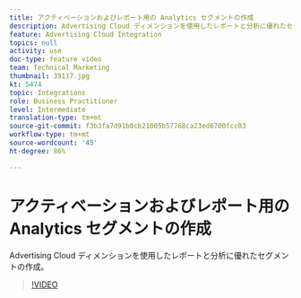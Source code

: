 ```yaml
---
title: アクティベーションおよびレポート用の Analytics セグメントの作成
description: Advertising Cloud ディメンションを使用したレポートと分析に優れたセグメントの作成。
feature: Advertising Cloud Integration
topics: null
activity: use
doc-type: feature video
team: Technical Marketing
thumbnail: 35117.jpg
kt: 5474
topic: Integrations
role: Business Practitioner
level: Intermediate
translation-type: tm+mt
source-git-commit: f3b3fa7d91b0cb21005b57768ca23ed6700fcc03
workflow-type: tm+mt
source-wordcount: '45'
ht-degree: 86%

---
```



# アクティベーションおよびレポート用の Analytics セグメントの作成

Advertising Cloud ディメンションを使用したレポートと分析に優れたセグメントの作成。

>[!VIDEO](https://video.tv.adobe.com/v/35117/?quality=12&learn=on)
